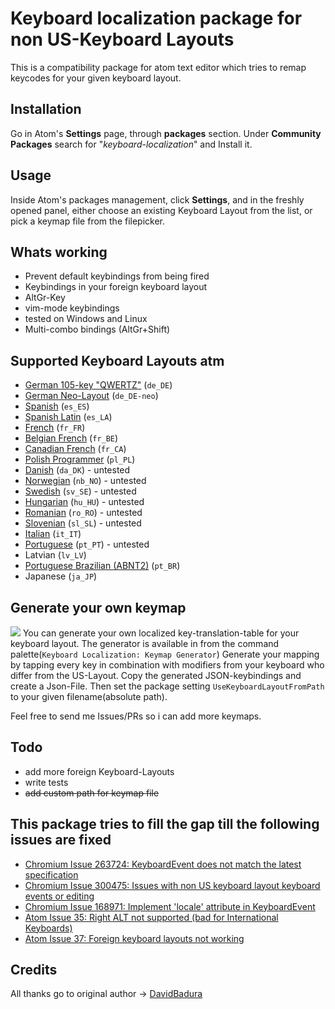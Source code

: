 # Keyboard localization package for non US-Keyboard Layouts
This is a compatibility package for atom text editor which tries to remap keycodes for your given keyboard layout.

## Installation ##
Go in Atom's **Settings** page, through **packages** section. Under **Community Packages** search for "*keyboard-localization*" and Install it.

## Usage ##
Inside Atom's packages management, click **Settings**, and in the freshly opened panel, either choose an existing Keyboard Layout from the list, or pick a keymap file from the filepicker.

## Whats working
* Prevent default keybindings from being fired
* Keybindings in your foreign keyboard layout
* AltGr-Key
* vim-mode keybindings
* tested on Windows and Linux
* Multi-combo bindings (AltGr+Shift)

## Supported Keyboard Layouts atm
* [German 105-key "QWERTZ"](http://en.wikipedia.org/wiki/File:KB_Germany.svg) (`de_DE`)
* [German Neo-Layout](http://www.neo-layout.org/) (`de_DE-neo`)
* [Spanish](https://www.terena.org/activities/multiling/ml-mua/test/img/kbd_spanish.gif) (`es_ES`)
* [Spanish Latin](http://mylingos.com/keyboards/images/latinamerican.gif) (`es_LA`)
* [French](https://www.terena.org/activities/multiling/ml-mua/test/img/kbd_french.gif) (`fr_FR`)
* [Belgian French](https://upload.wikimedia.org/wikipedia/commons/9/93/Belgian_keyboard_layout.png) (`fr_BE`)
* [Canadian French](http://i.stack.imgur.com/ryQxs.png) (`fr_CA`)
* [Polish Programmer](http://upload.wikimedia.org/wikipedia/commons/6/6e/Polish_programmer%27s_layout.PNG) (`pl_PL`)
* [Danish](http://fontmeme.com/images/danish-keyboard-550x183.png) (`da_DK`) - untested
* [Norwegian](http://upload.wikimedia.org/wikipedia/commons/thumb/c/c9/KB_Norway.svg/2000px-KB_Norway.svg.png) (`nb_NO`) - untested
* [Swedish](http://frontype.com/keyboarding/540px-Computer-keyboard-Sweden.svg.png) (`sv_SE`) - untested
* [Hungarian](https://www.terena.org/activities/multiling/ml-mua/test/img/kbd_hungary.gif) (`hu_HU`) - untested
* [Romanian](http://upload.wikimedia.org/wikipedia/commons/f/f0/Romanian-keyboard-layout.png) (`ro_RO`) - untested
* [Slovenian](http://smotko.si/assets/pics/keyboard.png) (`sl_SL`) - untested
* [Italian](https://www.terena.org/activities/multiling/ml-mua/test/img/kbd_italian.gif) (`it_IT`)
* [Portuguese](https://www.terena.org/activities/multiling/ml-mua/test/img/kbd_portug.gif) (`pt_PT`) - untested
* Latvian (`lv_LV`)
* [Portuguese Brazilian (ABNT2)](http://upload.wikimedia.org/wikipedia/commons/thumb/1/17/KB_Portuguese_Brazil.svg/1280px-KB_Portuguese_Brazil.svg.png) (`pt_BR`)
* Japanese (`ja_JP`)

## Generate your own keymap
![](https://raw.github.com/andischerer/atom-keyboard-localization/master/screenshots/keymap-generator.gif)
You can generate your own localized key-translation-table for your keyboard layout.
The generator is available in from the command palette(`Keyboard Localization: Keymap Generator`)
Generate your mapping by tapping every key in combination with modifiers from your keyboard who differ from the US-Layout.
Copy the generated JSON-keybindings and create a Json-File.
Then set the package setting `UseKeyboardLayoutFromPath` to your given filename(absolute path).

Feel free to send me Issues/PRs so i can add more keymaps.

## Todo
* add more foreign Keyboard-Layouts
* write tests
* ~~add custom path for keymap file~~

## This package tries to fill the gap till the following issues are fixed
* [Chromium Issue 263724: KeyboardEvent does not match the latest specification](https://code.google.com/p/chromium/issues/detail?id=263724)
* [Chromium Issue 300475: Issues with non US keyboard layout keyboard events or editing](https://code.google.com/p/chromium/issues/detail?id=300475)
* [Chromium Issue 168971: Implement 'locale' attribute in KeyboardEvent](https://code.google.com/p/chromium/issues/detail?id=168971)
* [Atom Issue 35: Right ALT not supported (bad for International Keyboards)](https://github.com/atom/atom-keymap/issues/35)
* [Atom Issue 37: Foreign keyboard layouts not working](https://github.com/atom/atom-keymap/issues/37)

## Credits
All thanks go to original author -> [DavidBadura](https://github.com/DavidBadura)
